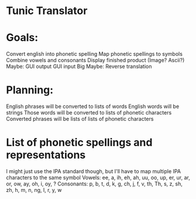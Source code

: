 # Tunic Translator
# Goals:
Convert english into phonetic spelling
Map phonetic spellings to symbols
Combine vowels and consonants
Display finished product (Image? Ascii?)
Maybe:
GUI output
GUI input
Big Maybe:
Reverse translation

# Planning:
English phrases will be converted to lists of words
English words will be strings
Those words will be converted to lists of phonetic characters
Converted phrases will be lists of lists of phonetic characters

# List of phonetic spellings and representations
I might just use the IPA standard though, but I'll have to map multiple IPA characters to the same symbol
Vowels: ee, a, ih, eh, ah, uu, oo, up, er, ur, ar, or, ow, ay, oh, i, oy, ?
Consonants: p, b, t, d, k, g, ch, j, f, v, th, Th, s, z, sh, zh, h, m, n, ng, l, r, y, w